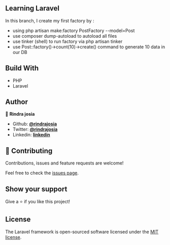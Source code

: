 ## Learning Laravel

In this branch, I create my first factory by :
- using php artisan make:factory PostFactory --model=Post
- use composer dump-autoload to autoload all files
- use tinker (shell) to run factory via php artisan tinker
- use Post::factory()->count(10)->create() command to generate 10 data in our DB
## Build With

- PHP
- Laravel

## Author

👤 **Rindra josia**

* Github: **[@rindrajosia](https://github.com/rindrajosia)**
* Twitter: **[@rindrajosia](https://twitter.com/josia_rindra)**
* Linkedin: **[linkedin](https://www.linkedin.com/in/rindrajosia/)**

## 🤝 Contributing

Contributions, issues and feature requests are welcome!

Feel free to check the [issues page](https://github.com/rindrajosia/laravel/issues).

## Show your support

Give a ⭐️ if you like this project!

## License

The Laravel framework is open-sourced software licensed under the [MIT license](https://opensource.org/licenses/MIT).
